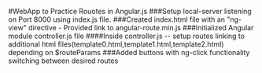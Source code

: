 #WebApp to Practice Rouotes in Angular.js
###Setup local-server listening on Port 8000 using index.js file. 
###Created index.html file with an "ng-view" directive - Provided link to angular-route.min.js 
###Initialized Angular module controller.js file 
####Inside controller.js --  setup routes linking to additional html files(template0.html,template1.html,template2.html) depending on $routeParams
###Added buttons with ng-click functionality switching between desired routes
